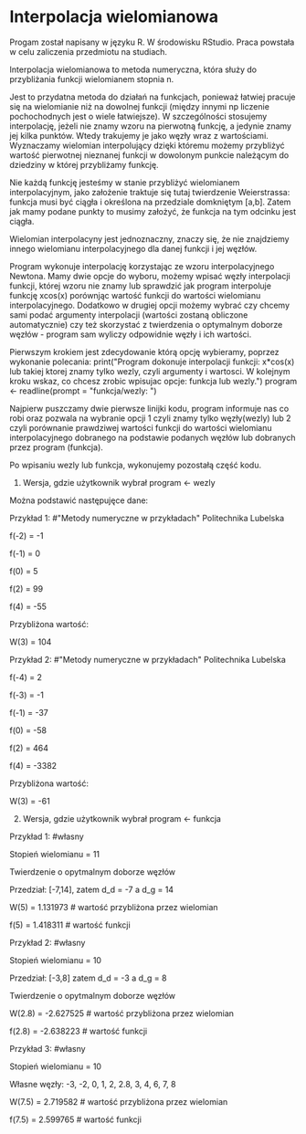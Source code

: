 # Interpolacja wielomianowa

Progam został napisany w języku R. W środowisku RStudio. Praca powstała w celu zaliczenia przedmiotu na studiach.

Interpolacja wielomianowa to metoda numeryczna, która służy do przybliżania funkcji wielomianem stopnia n.

Jest to przydatna metoda do działań na funkcjach, ponieważ łatwiej pracuje się na wielomianie niż na dowolnej funkcji 
(między innymi np liczenie pochochodnych jest o wiele łatwiejsze). W szczególności stosujemy interpolację, jeżeli nie znamy wzoru na pierwotną funkcję, 
a jedynie znamy jej kilka punktów. Wtedy trakujemy je jako węzły wraz z wartościami. Wyznaczamy wielomian interpolujący dzięki któremu możemy 
przybliżyć wartość pierwotnej nieznanej funkcji w dowolonym punkcie należącym do dziedziny w której przybliżamy funkcję.

Nie każdą funkcję jesteśmy w stanie przybliżyć wielomianem interpolacyjnym, jako założenie traktuje się tutaj twierdzenie Weierstrassa: 
funkcja musi być ciągła i określona na przedziale domkniętym [a,b]. Zatem jak mamy podane punkty to musimy założyć, że funkcja na tym odcinku jest ciągła.

Wielomian interpolacyny jest jednoznaczny, znaczy się, że nie znajdziemy innego wielomianu interpolacyjnego dla danej funkcji i jej węzłów. 

Program wykonuje interpolację korzystając ze wzoru interpolacyjnego Newtona. Mamy dwie opcje do wyboru, możemy wpisać węzły interpolacji funkcji, której
wzoru nie znamy lub sprawdzić jak program interpoluje funkcję xcos(x) porównjąc wartość funkcji do wartości wielomianu interpolacyjnego. Dodatkowo w drugiej
opcji możemy wybrać czy chcemy sami podać argumenty interpolacji (wartości zostaną obliczone automatycznie) czy też skorzystać z twierdzenia o optymalnym
doborze węzłów - program sam wyliczy odpowidnie węzły i ich wartości.

Pierwszym krokiem jest zdecydowanie którą opcję wybieramy, poprzez wykonanie polecania: 
print("Program dokonuje interpolacji funkcji: x*cos(x) lub takiej ktorej znamy tylko wezly, czyli argumenty i wartosci. W kolejnym kroku wskaz, co chcesz zrobic wpisujac opcje: funkcja lub wezly.")
program <- readline(prompt = "funkcja/wezly: ")
 
Najpierw puszczamy dwie pierwsze linijki kodu, program informuje nas co robi oraz pozwala na wybranie 
opcji 1 czyli znamy tylko węzły(wezly) lub 2 czyli porównanie prawdziwej wartości funkcji do wartości wielomianu interpolacyjnego dobranego na podstawie podanych
węzłów lub dobranych przez program (funkcja).

Po wpisaniu wezly lub funkcja, wykonujemy pozostałą część kodu.

1. Wersja, gdzie użytkownik wybrał program <- wezly
 
Można podstawić następujęce dane:

Przykład 1: #"Metody numeryczne w przykładach" Politechnika Lubelska

f(-2) = -1

f(-1) = 0

f(0) = 5

f(2) = 99

f(4) = -55

Przybliżona wartość:

W(3) = 104 

Przykład 2: #"Metody numeryczne w przykładach" Politechnika Lubelska

f(-4) = 2

f(-3) = -1

f(-1) = -37

f(0) = -58

f(2) = 464

f(4) = -3382

Przybliżona wartość:

W(3) = -61

2. Wersja, gdzie użytkownik wybrał program <- funkcja

Przykład 1: #własny

Stopień wielomianu = 11

Twierdzenie o opytmalnym doborze węzłów

Przedział: [-7,14], zatem d_d = -7 a d_g = 14

W(5) = 1.131973 # wartość przybliżona przez wielomian

f(5) = 1.418311  # wartość funkcji


Przykład 2: #własny

Stopień wielomianu = 10

Przedział: [-3,8] zatem d_d = -3 a d_g = 8

Twierdzenie o opytmalnym doborze węzłów

W(2.8) = -2.627525 # wartość przybliżona przez wielomian

f(2.8) = -2.638223 # wartość funkcji

Przykład 3: #własny

Stopień wielomianu = 10

Własne węzły: -3, -2, 0, 1, 2, 2.8, 3, 4, 6, 7, 8

W(7.5) = 2.719582 # wartość przybliżona przez wielomian

f(7.5) = 2.599765 # wartość funkcji
